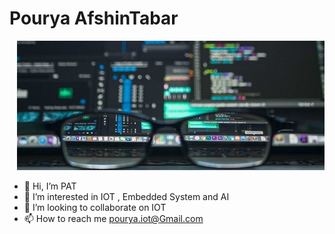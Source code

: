 ﻿# Pourya AfshinTabar

<p align="right">
  <img src="./sphoto.jpg" alt="PCBs">
</p>


- 👋 Hi, I’m PAT
- 👀 I’m interested in IOT , Embedded System and AI
- 💞️ I’m looking to collaborate on IOT
- 📫 How to reach me pourya.iot@Gmail.com
  

